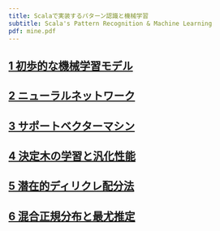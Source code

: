 ```yaml
---
title: Scalaで実装するパターン認識と機械学習
subtitle: Scala's Pattern Recognition & Machine Learning
pdf: mine.pdf
---
```

## [1 初歩的な機械学習モデル](https://zenn.dev/nextzlog/articles/mine-chapter1)

## [2 ニューラルネットワーク](https://zenn.dev/nextzlog/articles/mine-chapter2)

## [3 サポートベクターマシン](https://zenn.dev/nextzlog/articles/mine-chapter3)

## [4 決定木の学習と汎化性能](https://zenn.dev/nextzlog/articles/mine-chapter4)

## [5 潜在的ディリクレ配分法](https://zenn.dev/nextzlog/articles/mine-chapter5)

## [6 混合正規分布と最尤推定](https://zenn.dev/nextzlog/articles/mine-chapter6)

